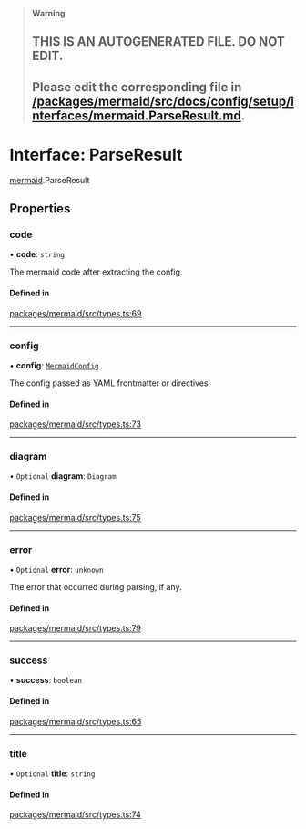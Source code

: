 > **Warning**
>
> ## THIS IS AN AUTOGENERATED FILE. DO NOT EDIT.
>
> ## Please edit the corresponding file in [/packages/mermaid/src/docs/config/setup/interfaces/mermaid.ParseResult.md](../../../../packages/mermaid/src/docs/config/setup/interfaces/mermaid.ParseResult.md).

# Interface: ParseResult

[mermaid](../modules/mermaid.md).ParseResult

## Properties

### code

• **code**: `string`

The mermaid code after extracting the config.

#### Defined in

[packages/mermaid/src/types.ts:69](https://github.com/mermaid-js/mermaid/blob/master/packages/mermaid/src/types.ts#L69)

---

### config

• **config**: [`MermaidConfig`](mermaid.MermaidConfig.md)

The config passed as YAML frontmatter or directives

#### Defined in

[packages/mermaid/src/types.ts:73](https://github.com/mermaid-js/mermaid/blob/master/packages/mermaid/src/types.ts#L73)

---

### diagram

• `Optional` **diagram**: `Diagram`

#### Defined in

[packages/mermaid/src/types.ts:75](https://github.com/mermaid-js/mermaid/blob/master/packages/mermaid/src/types.ts#L75)

---

### error

• `Optional` **error**: `unknown`

The error that occurred during parsing, if any.

#### Defined in

[packages/mermaid/src/types.ts:79](https://github.com/mermaid-js/mermaid/blob/master/packages/mermaid/src/types.ts#L79)

---

### success

• **success**: `boolean`

#### Defined in

[packages/mermaid/src/types.ts:65](https://github.com/mermaid-js/mermaid/blob/master/packages/mermaid/src/types.ts#L65)

---

### title

• `Optional` **title**: `string`

#### Defined in

[packages/mermaid/src/types.ts:74](https://github.com/mermaid-js/mermaid/blob/master/packages/mermaid/src/types.ts#L74)

